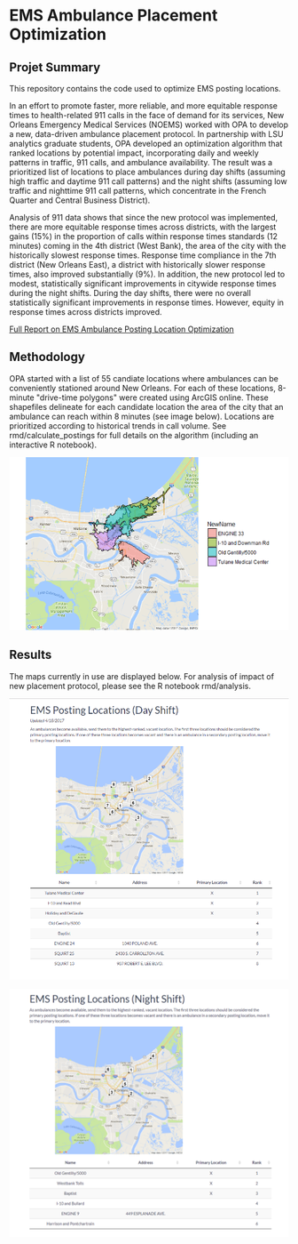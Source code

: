 # EMS Ambulance Placement Optimization  

## Projet Summary  

This repository contains the code used to optimize EMS posting locations.

In an effort to promote faster, more reliable, and more equitable response times to health-related 911 calls in the face of demand for its services, New Orleans Emergency Medical Services (NOEMS) worked with OPA to develop a new, data-driven ambulance placement protocol.  In partnership with LSU analytics graduate students, OPA developed an optimization algorithm that ranked locations by potential impact, incorporating daily and weekly patterns in traffic, 911 calls, and ambulance availability.  The result was a prioritized list of locations to place ambulances during day shifts (assuming high traffic and daytime 911 call patterns) and the night shifts (assuming low traffic and nighttime 911 call patterns, which concentrate in the French Quarter and Central Business District).

 

Analysis of 911 data shows that since the new protocol was implemented, there are more equitable response times across districts, with the largest gains (15%) in the proportion of calls within response times standards (12 minutes) coming in the 4th district (West Bank), the area of the city with the historically slowest response times. Response time compliance in the 7th district (New Orleans East), a district with historically slower response times, also improved substantially (9%).  In addition, the new protocol led to modest, statistically significant improvements in citywide response times during the night shifts. During the day shifts, there were no overall statistically significant improvements in response times. However, equity in response times across districts improved.

[Full Report on EMS Ambulance Posting Location Optimization](http://datadriven.nola.gov/datadriven/media/Assets/Presentations/EMSpostinglocationanlayticsbriefingJune2017.pdf)

## Methodology  

OPA started with a list of 55 candiate locations where ambulances can be conveniently stationed around New Orleans.  For each of these locations, 8-minute "drive-time polygons" were created using ArcGIS online.  These shapefiles delineate for each candidate location the area of the city that an ambulance can reach within 8 minutes (see image below).  Locations are prioritized according to historical trends in call volume.  See rmd/calculate_postings for full details on the algorithm (including an interactive R notebook).

![optional caption text](images/drive_time_polygon_example.png)



## Results  

The maps currently in use are displayed below. For analysis of impact of new placement protocol, please see the R notebook rmd/analysis.

![](images/day_shift_image.PNG)


![](images/night_shift_image.PNG)
